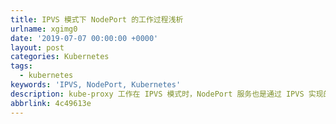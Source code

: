```yaml
---
title: IPVS 模式下 NodePort 的工作过程浅析
urlname: xgimg0
date: '2019-07-07 00:00:00 +0000'
layout: post
categories: Kubernetes
tags:
  - kubernetes
keywords: 'IPVS, NodePort, Kubernetes'
description: kube-proxy 工作在 IPVS 模式时，NodePort 服务也是通过 IPVS 实现的。
abbrlink: 4c49613e
---
```


###

